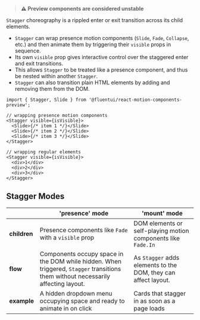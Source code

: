 > **⚠️ Preview components are considered unstable**

`Stagger` choreography is a rippled enter or exit transition across its child elements.

- `Stagger` can wrap presence motion components (`Slide`, `Fade`, `Collapse`, etc.) and then animate them by triggering their `visible` props in sequence.
- Its own `visible` prop gives interactive control over the staggered enter and exit transitions.
- This allows `Stagger` to be treated like a presence component, and thus be nested within another `Stagger`.
- `Stagger` can also transition plain HTML elements by adding and removing them from the DOM.

```tsx
import { Stagger, Slide } from '@fluentui/react-motion-components-preview';

// wrapping presence motion components
<Stagger visible={isVisible}>
  <Slide>{/* item 1 */}</Slide>
  <Slide>{/* item 2 */}</Slide>
  <Slide>{/* item 3 */}</Slide>
</Stagger>

// wrapping regular elements
<Stagger visible={isVisible}>
  <div>1</div>
  <div>2</div>
  <div>3</div>
</Stagger>
```

## Stagger Modes

|              | **'presence' mode**                                                                                                               | **'mount' mode**                                               |
| ------------ | --------------------------------------------------------------------------------------------------------------------------------- | -------------------------------------------------------------- |
| **children** | Presence components like `Fade` with a `visible` prop                                                                             | DOM elements or self-playing motion components like `Fade.In`  |
| **flow**     | Components occupy space in the DOM while hidden. When triggered, `Stagger` transitions them without necessarily affecting layout. | As `Stagger` adds elements to the DOM, they can affect layout. |
| **example**  | A hidden dropdown menu occupying space and ready to animate in on click                                                           | Cards that stagger in as soon as a page loads                  |
